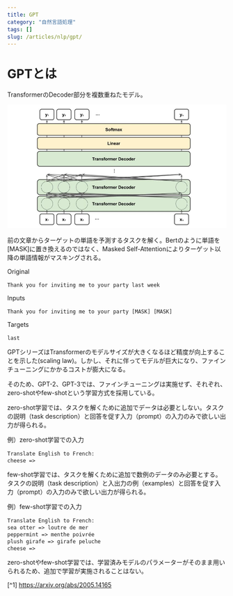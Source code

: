 ```yaml
---
title: GPT
category: "自然言語処理"
tags: []
slug: /articles/nlp/gpt/
---
```



# GPTとは
TransformerのDecoder部分を複数重ねたモデル。

![gpt](./gpt.jpg)

前の文章からターゲットの単語を予測するタスクを解く。Bertのように単語を[MASK]に置き換えるのではなく、Masked Self-Attentionによりターゲット以降の単語情報がマスキングされる。

Original
```
Thank you for inviting me to your party last week
```

Inputs
```
Thank you for inviting me to your party [MASK] [MASK]
```

Targets
```
last
```

GPTシリーズはTransformerのモデルサイズが大きくなるほど精度が向上することを示した(scaling law)。しかし、それに伴ってモデルが巨大になり、ファインチューニングにかかるコストが膨大になる。

そのため、GPT-2、GPT-3では、ファインチューニングは実施せず、それぞれ、zero-shotやfew-shotという学習方式を採用している。

zero-shot学習では、タスクを解くために追加でデータは必要としない。タスクの説明（task description）と回答を促す入力（prompt）の入力のみで欲しい出力が得られる。

例）zero-shot学習での入力
```
Translate English to French:
cheese =>
```

few-shot学習では、タスクを解くために追加で数例のデータのみ必要とする。タスクの説明（task description）と入出力の例（examples）と回答を促す入力（prompt）の入力のみで欲しい出力が得られる。

例）few-shot学習での入力
```
Translate English to French: 
sea otter => loutre de mer
peppermint => menthe poivrée
plush girafe => girafe peluche
cheese =>
```

zero-shotやfew-shot学習では、学習済みモデルのパラメーターがそのまま用いられるため、追加で学習が実施されることはない。

[^1] https://arxiv.org/abs/2005.14165

